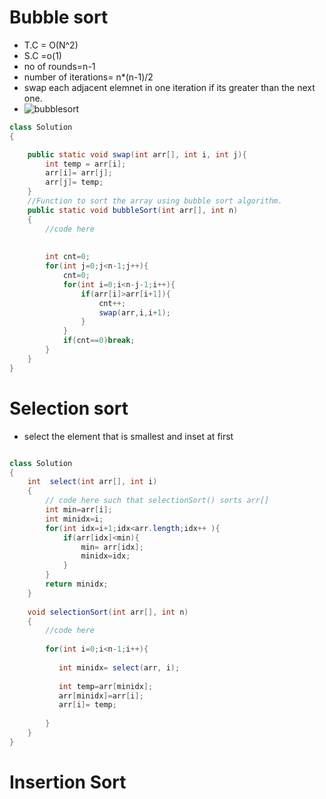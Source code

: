 
# Bubble sort
- T.C = O(N^2)
-  S.C =o(1)
- no of rounds=n-1
- number of iterations= n*(n-1)/2
- swap each adjacent elemnet in one iteration if its greater than the next one.
- ![bubblesort](https://github.com/Archana550/RevisionDocument/assets/51438542/78293d31-7f4a-4035-807e-a6187e4cf436)

```java
class Solution
{

    public static void swap(int arr[], int i, int j){
        int temp = arr[i];
        arr[i]= arr[j];
        arr[j]= temp;
    }
    //Function to sort the array using bubble sort algorithm.
	public static void bubbleSort(int arr[], int n)
    {
        //code here
     
        
        int cnt=0;
        for(int j=0;j<n-1;j++){
            cnt=0;
            for(int i=0;i<n-j-1;i++){
                if(arr[i]>arr[i+1]){
                    cnt++;
                    swap(arr,i,i+1);
                }
            }
            if(cnt==0)break;
        }
    }
}


```

# Selection sort
- select the element that is smallest and inset at first
```java

class Solution
{
	int  select(int arr[], int i)
	{
        // code here such that selectionSort() sorts arr[]
        int min=arr[i];
        int minidx=i;
        for(int idx=i+1;idx<arr.length;idx++ ){
            if(arr[idx]<min){
                min= arr[idx];
                minidx=idx;
            }
        }
        return minidx;
	}
	
	void selectionSort(int arr[], int n)
	{
	    //code here
	    
	    for(int i=0;i<n-1;i++){
	       
	       int minidx= select(arr, i);
	      
	       int temp=arr[minidx];
	       arr[minidx]=arr[i];
	       arr[i]= temp;
	       
	    }
	}
}
```
# Insertion Sort
